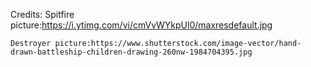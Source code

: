 Credits:
    Spitfire picture:https://i.ytimg.com/vi/cmVvWYkpUl0/maxresdefault.jpg

    Destroyer picture:https://www.shutterstock.com/image-vector/hand-drawn-battleship-children-drawing-260nw-1984704395.jpg